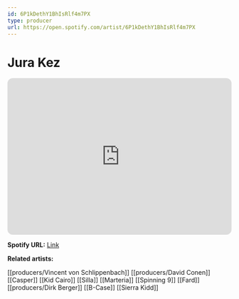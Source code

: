 ```yaml
---
id: 6P1kDethY1BhIsRlf4m7PX
type: producer
url: https://open.spotify.com/artist/6P1kDethY1BhIsRlf4m7PX
---
```

# Jura Kez

<iframe style="border-radius:12px" src="https://open.spotify.com/embed/artist/6P1kDethY1BhIsRlf4m7PX" width="100%" height="352" frameBorder="0" allowfullscreen="" allow="autoplay; clipboard-write; encrypted-media; fullscreen; picture-in-picture" loading="lazy"></iframe>

**Spotify URL:** [Link](https://open.spotify.com/artist/6P1kDethY1BhIsRlf4m7PX)

**Related artists:**

[[producers/Vincent von Schlippenbach]]
[[producers/David Conen]]
[[Casper]]
[[Kid Cairo]]
[[Silla]]
[[Marteria]]
[[Spinning 9]]
[[Fard]]
[[producers/Dirk Berger]]
[[B-Case]]
[[Sierra Kidd]]
